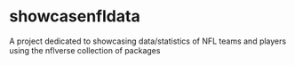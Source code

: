 # showcasenfldata
A project dedicated to showcasing data/statistics of NFL teams and players using the nflverse collection of packages

